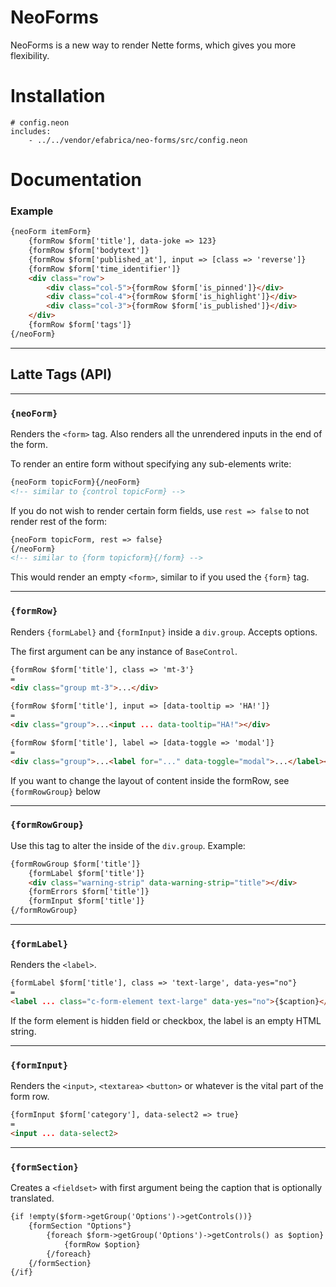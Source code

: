 NeoForms
========

NeoForms is a new way to render Nette forms, which gives you more flexibility.


# Installation

```neon
# config.neon
includes:
    - ../../vendor/efabrica/neo-forms/src/config.neon
```

# Documentation

### Example
```html
{neoForm itemForm}
    {formRow $form['title'], data-joke => 123}
    {formRow $form['bodytext']} 
    {formRow $form['published_at'], input => [class => 'reverse']}
    {formRow $form['time_identifier']}
    <div class="row">
        <div class="col-5">{formRow $form['is_pinned']}</div>
        <div class="col-4">{formRow $form['is_highlight']}</div>
        <div class="col-3">{formRow $form['is_published']}</div>
    </div>
    {formRow $form['tags']}
{/neoForm}
```

------

## Latte Tags (API)

---
### `{neoForm}`

Renders the `<form>` tag. Also renders all the unrendered inputs in the end of the form.

To render an entire form without specifying any sub-elements write:
```html
{neoForm topicForm}{/neoForm}
<!-- similar to {control topicForm} -->
```

If you do not wish to render certain form fields, use `rest => false` to not render rest of the form:
```html
{neoForm topicForm, rest => false}
{/neoForm}
<!-- similar to {form topicform}{/form} -->
```

This would render an empty `<form>`, similar to if you used the `{form}` tag.

---
### `{formRow}`

Renders `{formLabel}` and `{formInput}` inside a `div.group`. Accepts options.

The first argument can be any instance of `BaseControl`.

```html
{formRow $form['title'], class => 'mt-3'}
=
<div class="group mt-3">...</div>
```

```html
{formRow $form['title'], input => [data-tooltip => 'HA!']}
=
<div class="group">...<input ... data-tooltip="HA!"></div>
```

```html
{formRow $form['title'], label => [data-toggle => 'modal']}
=
<div class="group">...<label for="..." data-toggle="modal">...</label></div>
```

If you want to change the layout of content inside the formRow, see `{formRowGroup}` below

---
### `{formRowGroup}`

Use this tag to alter the inside of the `div.group`. Example:

```html
{formRowGroup $form['title']}
    {formLabel $form['title']}
    <div class="warning-strip" data-warning-strip="title"></div>
    {formErrors $form['title']}
    {formInput $form['title']}
{/formRowGroup}
```

---
### `{formLabel}`

Renders the `<label>`.

```html
{formLabel $form['title'], class => 'text-large', data-yes="no"}
=
<label ... class="c-form-element text-large" data-yes="no">{$caption}</label>
```

If the form element is hidden field or checkbox, the label is an empty HTML string.

---
### `{formInput}`

Renders the `<input>`, `<textarea>` `<button>` or whatever is the vital part of the form row.

```html
{formInput $form['category'], data-select2 => true}
=
<input ... data-select2>
```

---
### `{formSection}`

Creates a `<fieldset>` with first argument being the caption that is optionally translated.

```html
{if !empty($form->getGroup('Options')->getControls())}
    {formSection "Options"}
        {foreach $form->getGroup('Options')->getControls() as $option}
            {formRow $option}
        {/foreach}
    {/formSection}
{/if}
```
